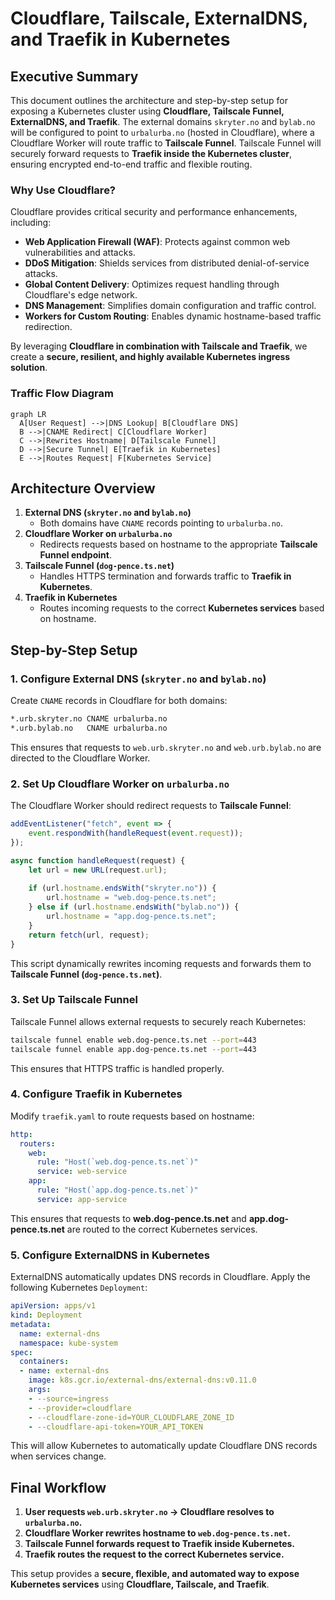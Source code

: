 # **Cloudflare, Tailscale, ExternalDNS, and Traefik in Kubernetes**

## **Executive Summary**
This document outlines the architecture and step-by-step setup for exposing a Kubernetes cluster using **Cloudflare, Tailscale Funnel, ExternalDNS, and Traefik**. The external domains `skryter.no` and `bylab.no` will be configured to point to `urbalurba.no` (hosted in Cloudflare), where a Cloudflare Worker will route traffic to **Tailscale Funnel**. Tailscale Funnel will securely forward requests to **Traefik inside the Kubernetes cluster**, ensuring encrypted end-to-end traffic and flexible routing.

### **Why Use Cloudflare?**
Cloudflare provides critical security and performance enhancements, including:
- **Web Application Firewall (WAF)**: Protects against common web vulnerabilities and attacks.
- **DDoS Mitigation**: Shields services from distributed denial-of-service attacks.
- **Global Content Delivery**: Optimizes request handling through Cloudflare's edge network.
- **DNS Management**: Simplifies domain configuration and traffic control.
- **Workers for Custom Routing**: Enables dynamic hostname-based traffic redirection.

By leveraging **Cloudflare in combination with Tailscale and Traefik**, we create a **secure, resilient, and highly available Kubernetes ingress solution**.

### **Traffic Flow Diagram**
```mermaid
graph LR
  A[User Request] -->|DNS Lookup| B[Cloudflare DNS]
  B -->|CNAME Redirect| C[Cloudflare Worker]
  C -->|Rewrites Hostname| D[Tailscale Funnel]
  D -->|Secure Tunnel| E[Traefik in Kubernetes]
  E -->|Routes Request| F[Kubernetes Service]
```

## **Architecture Overview**
1. **External DNS (`skryter.no` and `bylab.no`)**
   - Both domains have `CNAME` records pointing to `urbalurba.no`.
2. **Cloudflare Worker on `urbalurba.no`**
   - Redirects requests based on hostname to the appropriate **Tailscale Funnel endpoint**.
3. **Tailscale Funnel (`dog-pence.ts.net`)**
   - Handles HTTPS termination and forwards traffic to **Traefik in Kubernetes**.
4. **Traefik in Kubernetes**
   - Routes incoming requests to the correct **Kubernetes services** based on hostname.

## **Step-by-Step Setup**

### **1. Configure External DNS (`skryter.no` and `bylab.no`)**
Create `CNAME` records in Cloudflare for both domains:
```txt
*.urb.skryter.no CNAME urbalurba.no
*.urb.bylab.no   CNAME urbalurba.no
```
This ensures that requests to `web.urb.skryter.no` and `web.urb.bylab.no` are directed to the Cloudflare Worker.

### **2. Set Up Cloudflare Worker on `urbalurba.no`**
The Cloudflare Worker should redirect requests to **Tailscale Funnel**:
```javascript
addEventListener("fetch", event => {
    event.respondWith(handleRequest(event.request));
});

async function handleRequest(request) {
    let url = new URL(request.url);
    
    if (url.hostname.endsWith("skryter.no")) {
        url.hostname = "web.dog-pence.ts.net";
    } else if (url.hostname.endsWith("bylab.no")) {
        url.hostname = "app.dog-pence.ts.net";
    }
    return fetch(url, request);
}
```
This script dynamically rewrites incoming requests and forwards them to **Tailscale Funnel (`dog-pence.ts.net`)**.

### **3. Set Up Tailscale Funnel**
Tailscale Funnel allows external requests to securely reach Kubernetes:
```sh
tailscale funnel enable web.dog-pence.ts.net --port=443
tailscale funnel enable app.dog-pence.ts.net --port=443
```
This ensures that HTTPS traffic is handled properly.

### **4. Configure Traefik in Kubernetes**
Modify `traefik.yaml` to route requests based on hostname:
```yaml
http:
  routers:
    web:
      rule: "Host(`web.dog-pence.ts.net`)"
      service: web-service
    app:
      rule: "Host(`app.dog-pence.ts.net`)"
      service: app-service
```
This ensures that requests to **web.dog-pence.ts.net** and **app.dog-pence.ts.net** are routed to the correct Kubernetes services.

### **5. Configure ExternalDNS in Kubernetes**
ExternalDNS automatically updates DNS records in Cloudflare. Apply the following Kubernetes `Deployment`:
```yaml
apiVersion: apps/v1
kind: Deployment
metadata:
  name: external-dns
  namespace: kube-system
spec:
  containers:
  - name: external-dns
    image: k8s.gcr.io/external-dns/external-dns:v0.11.0
    args:
    - --source=ingress
    - --provider=cloudflare
    - --cloudflare-zone-id=YOUR_CLOUDFLARE_ZONE_ID
    - --cloudflare-api-token=YOUR_API_TOKEN
```
This will allow Kubernetes to automatically update Cloudflare DNS records when services change.

## **Final Workflow**
1. **User requests `web.urb.skryter.no` → Cloudflare resolves to `urbalurba.no`.**
2. **Cloudflare Worker rewrites hostname to `web.dog-pence.ts.net`.**
3. **Tailscale Funnel forwards request to Traefik inside Kubernetes.**
4. **Traefik routes the request to the correct Kubernetes service.**

This setup provides a **secure, flexible, and automated way to expose Kubernetes services** using **Cloudflare, Tailscale, and Traefik**.

